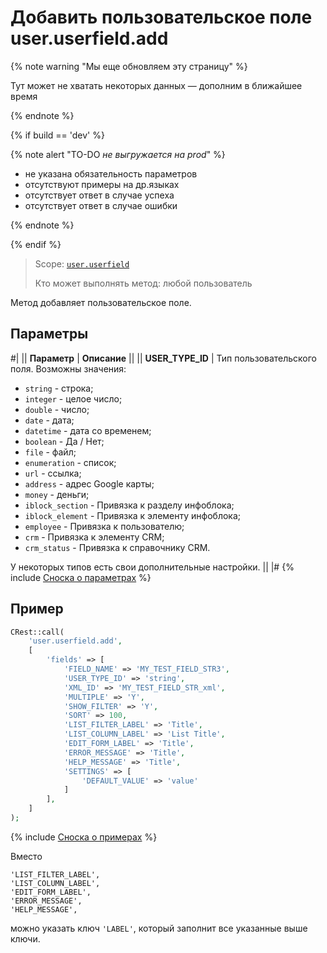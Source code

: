 # Добавить пользовательское поле user.userfield.add

{% note warning "Мы еще обновляем эту страницу" %}

Тут может не хватать некоторых данных — дополним в ближайшее время

{% endnote %}

{% if build == 'dev' %}

{% note alert "TO-DO _не выгружается на prod_" %}

- не указана обязательность параметров
- отсутствуют примеры на др.языках
- отсутствует ответ в случае успеха
- отсутствует ответ в случае ошибки
 
{% endnote %}

{% endif %}

> Scope: [`user.userfield`](../../scopes/permissions.md)
>
> Кто может выполнять метод: любой пользователь

Метод добавляет пользовательское поле.

## Параметры

#|
|| **Параметр** | **Описание** ||
|| **USER_TYPE_ID** | Тип пользовательского поля. Возможны значения:
- `string` - строка;
- `integer` - целое число;
- `double` - число;
- `date` - дата;
- `datetime` - дата со временем;
- `boolean` - Да / Нет;
- `file` - файл;
- `enumeration` - список;
- `url` - ссылка;
- `address` - адрес Google карты;
- `money` - деньги;
- `iblock_section` - Привязка к разделу инфоблока;
- `iblock_element` - Привязка к элементу инфоблока;
- `employee` - Привязка к пользователю;
- `crm` - Привязка к элементу CRM;
- `crm_status` - Привязка к справочнику CRM.

У некоторых типов есть свои дополнительные настройки. ||
|#
{% include [Сноска о параметрах](../../../_includes/required.md) %}

## Пример

```php
CRest::call(
    'user.userfield.add',
    [
        'fields' => [
            'FIELD_NAME' => 'MY_TEST_FIELD_STR3',
            'USER_TYPE_ID' => 'string',
            'XML_ID' => 'MY_TEST_FIELD_STR_xml',
            'MULTIPLE' => 'Y',
            'SHOW_FILTER' => 'Y',
            'SORT' => 100,
            'LIST_FILTER_LABEL' => 'Title',
            'LIST_COLUMN_LABEL' => 'List Title',
            'EDIT_FORM_LABEL' => 'Title',
            'ERROR_MESSAGE' => 'Title',
            'HELP_MESSAGE' => 'Title',
            'SETTINGS' => [
                'DEFAULT_VALUE' => 'value'
            ]
        ],
    ]
);
```
{% include [Сноска о примерах](../../../_includes/examples.md) %}

Вместо

```
'LIST_FILTER_LABEL',
'LIST_COLUMN_LABEL',
'EDIT_FORM_LABEL',
'ERROR_MESSAGE',
'HELP_MESSAGE',
```

можно указать ключ `'LABEL'`, который заполнит все указанные выше ключи.